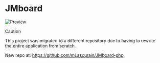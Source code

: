 # JMboard

![Preview](https://github.com/user-attachments/assets/8795822e-6950-4fe9-94bd-8a7f00608334)

> [!CAUTION]
> This project was migrated to a different repository due to having to rewrite the entire application from scratch.
>
> New repo at: https://github.com/mLascurain/JMboard-php


